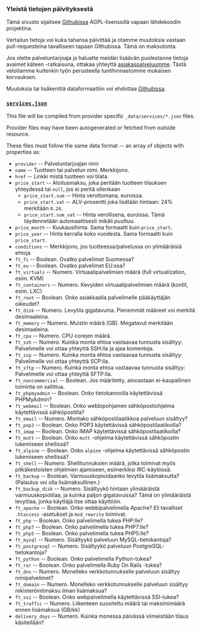 ### Yleistä tietojen päivityksestä

Tämä sivusto sijaitsee [Githubissa](https://github.com/sendanor/hostingvertailu.info) AGPL-lisenssillä vapaan lähdekoodin projektina.

Vertailun tietoja voi kuka tahansa päivittää ja otamme muutoksia vastaan pull-requesteina tavalliseen tapaan Githubissa. Tämä on maksutonta.

Jos olette palveluntarjoaja ja haluatte meidän lisäävän puolestanne tietoja avaimet käteen -ratkaisuna, ottakaa yhteyttä 
[asiakaspalveluumme](https://ohjelmistoarkkitehti.fi/). Tästä veloitamme kuitenkin työn perusteella tuntihinnastomme 
mukaisen korvauksen.

Muutoksia tai lisäkenttiä dataformaattiin voi ehdottaa [Githubissa](https://github.com/sendanor/hostingvertailu.info/issues).

### [`services.json`](https://github.com/sendanor/hostingvertailu.info/blob/master/docs/_data/services.json)

This file will be compiled from provider specific `_data/services/*.json` files.
 
Provider files may have been autogenerated or fetched from outside resource. 

These files must follow the same data format -- an array of objects with properties as:

 * `provider` -- Palveluntarjoajan nimi
 * `name` -- Tuotteen tai palvelun nimi. Merkkijono.
 * `href` -- Linkki mistä tuotteen voi tilata.
 * `price_start` -- Aloitusmaksu, joka peritään tuotteen tilauksen yhteydessä tai `null`, jos ei peritä ollenkaan
   * `price_start.sum` -- Hinta verottomana, euroissa.
   * `price_start.vat` -- ALV-prosentti joka lisätään hintaan: 24% merkitään `0.24`.
   * `price_start.sum_vat` -- Hinta verollisena, euroissa. Tämä täydennetään automaattisesti mikäli puuttuu.
 * `price_month` -- Kuukausihinta. Sama formaatti kuin `price_start`.
 * `price_year` -- Hinta kerralla koko vuodesta. Sama formaatti kuin `price_start`.
 * `conditions` -- Merkkijono, jos tuotteessa/palvelussa on ylimääräisiä ehtoja
 * `ft_fi` -- Boolean. Ovatko palvelimet Suomessa?
 * `ft_eu` -- Boolean. Ovatko palvelimet EU:ssa?
 * `ft_virtuals` -- Numero. Virtuaalipalvelimien määrä (full virtualization, esim. KVM)
 * `ft_containers` -- Numero. Kevyiden virtuaalipalvelimien määrä (kontit, esim. LXC)
 * `ft_root` -- Boolean. Onko asiakkaalla palvelimelle pääkäyttäjän oikeudet?
 * `ft_disk` -- Numero. Levytila gigatavuina. Pienemmät määreet voi merkitä desimaaleina.
 * `ft_memory` -- Numero. Muistin määrä (GB). Megatavut merkitään desimaaleina.
 * `ft_cpu` -- Numero. CPU corejen määrä.
 * `ft_ssh` -- Numero. Kuinka monta ehtoa vastaavaa tunnusta sisältyy: Palvelimelle voi ottaa yhteyttä SSH:lla ja ajaa komentoja.
 * `ft_scp` -- Numero. Kuinka monta ehtoa vastaavaa tunnusta sisältyy: Palvelimelle voi ottaa yhteyttä SCP:lla.
 * `ft_sftp` -- Numero. Kuinka monta ehtoa vastaavaa tunnusta sisältyy: Palvelimelle voi ottaa yhteyttä SFTP:lla.
 * `ft_noncommercial` -- Boolean. Jos määritetty, ainoastaan ei-kaupallinen toiminta on sallittua.
 * `ft_phpmyadmin` -- Boolean. Onko tietokannoilla käytettävissä PHPMyAdmin?
 * `ft_webmail` -- Boolean. Onko webbipohjainen sähköpostiohjelma käytettävissä sähköpostilla?
 * `ft_email` -- Numero. Montako sähköpostilaatikkoa palveluun sisältyy?
 * `ft_pop3` -- Boolean. Onko POP3 käytettävissä sähköpostilaatikoilla?
 * `ft_imap` -- Boolean. Onko IMAP käytettävissä sähköpostilaatikoilla?
 * `ft_mutt` -- Boolean. Onko `mutt` -ohjelma käytettävissä sähköpostin lukemiseen shellissä?
 * `ft_alpine` -- Boolean. Onko `alpine` -ohjelma käytettävissä sähköpostin lukemiseen shellissä?
 * `ft_shell` -- Numero. Shellitunnuksien määrä, jotka toimivat myös pitkäkestoisten ohjelmien ajamiseen, esimerkiksi IRC-käytössä.
 * `ft_backup` -- Boolean. Varmuuskopioidaanko levytila lisämaksutta? (Palautus voi olla lisämaksullinen.)
 * `ft_backup_disk` -- Numero. Sisältyykö hintaan ylimääräistä varmuuskopiotilaa, ja kuinka paljon gigatavuissa? Tämä on ylimääräistä levytilaa, jonka käyttäjä itse ottaa käyttöön.
 * `ft_apache` -- Boolean. Onko webbipalvelimella Apache? Eli tavalliset `.htaccess` -asetukset ja `mod_rewrite` toimivat.
 * `ft_php` -- Boolean. Onko palvelimella tukea PHP:lle?
 * `ft_php7` -- Boolean. Onko palvelimella tukea PHP7:lle?
 * `ft_php5` -- Boolean. Onko palvelimella tukea PHP5:lle?
 * `ft_mysql` -- Numero. Sisältyykö palveluun MySQL-tietokantoja?
 * `ft_postgresql` -- Numero. Sisältyykö palveluun PostgreSQL-tietokantoja?
 * `ft_python` -- Boolean. Onko palvelimella Python-tukea?
 * `ft_ror` -- Boolean. Onko palvelimella Ruby On Rails -tukea?
 * `ft_dns` -- Numero. Monelleko verkkotunnukselle palveluun sisältyy nimipalvelimet?
 * `ft_domain` -- Numero. Monelleko verkkotunnukselle palveluun sisältyy rekisteröintimaksu ilman lisämaksua?
 * `ft_ssi` -- Boolean. Onko webpalvelimella käytettävissä SSI-tukea?
 * `ft_traffic` -- Numero. Liikenteen suositeltu määrä tai maksimimäärä ennen lisämaksua (GB/kk)
 * `delivery_days` -- Numero. Kuinka monessa päivässä viimeistään tilaus käsitellään?
 
